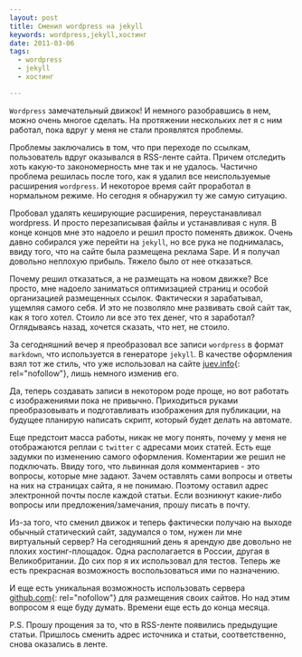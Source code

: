 ```yaml
--- 
layout: post
title: Сменил wordpress на jekyll
keywords: wordpress,jekyll,хостинг
date: 2011-03-06
tags:
  - wordpress
  - jekyll
  - хостинг

---
```

`Wordpress` замечательный движок! И немного разобравшись в нем, можно очень многое сделать. На протяжении нескольких лет я с ним
работал, пока вдруг у меня не стали проявлятся проблемы.

Проблемы заключались в том, что при переходе по ссылкам, пользователь вдруг оказывался в RSS-ленте сайта. Причем отследить хоть
какую-то закономерность мне так и не удалось. Частично проблема решилась после того, как я удалил все неиспользуемые расширения
`wordpress`. И некоторое время сайт проработал в нормальном режиме. Но сегодня я обнаружил ту же самую ситуацию. 

Пробовал удалять кеширующие расширения, переустанавливал wordpress. И просто перезаписывая файлы и устанавливая с нуля. В конце
концов мне это надоело и решил просто поменять движок. Очень давно собирался уже перейти на `jekyll`, но все рука не поднималась,
ввиду того, что на сайте была размещена реклама Sape. И я получал довольно неплохую прибыль. Тяжело было от нее отказаться.

Почему решил отказаться, а не размещать на новом движке? Все просто, мне надоело заниматься оптимизацией страниц и особой
организацией размещенных ссылок. Фактически я зарабатывал, ущемляя самого себя. И это не позволяло мне развивать свой сайт так,
как я того хотел. Стоило ли все это тех денег, что я заработал? Оглядываясь назад, хочется сказать, что нет, не стоило. 

За сегодняшний вечер я преобразовал все записи `wordpress` в формат `markdown`, что используется в генераторе `jekyll`. В
качестве оформления взял тот же стиль, что уже использовал на сайте [juev.info](http://juev.info "Open Source Life Eng"){: rel="nofollow"}, лишь
немного изменив его.

Да, теперь создавать записи в некотором роде проще, но вот работать с изображениями пока не привычно. Приходиться руками
преобразовывать и подготавливать изображения для публикации, на будущее планирую написать скрипт, который будет делать на
автомате.

Еще предстоит масса работы, никак не могу понять, почему у меня не отображаются реплаи с `twitter` с адресами моих статей. Есть
еще задумки по изменению самого оформления. Коментарии же решил не подключать. Ввиду того, что львинная доля комментариев - это
вопросы, которые мне задают. Зачем оставлять сами вопросы и ответы на них на страницах сайта, я не понимаю. Поэтому оставил
адрес электронной почты после каждой статьи. Если возникнут какие-либо вопросы или предложения/замечания, прошу писать в почту.

Из-за того, что сменил движок и теперь фактически получаю на выходе обычный статический сайт, задумался о том, нужен ли мне
виртуальный сервер? На сегодняшний день я арендую две довольно не плохих хостинг-площадок. Одна располагается в России, другая в
Великобритании. До сих пор я их использовал для тестов. Теперь же есть прекрасная возможность воспользоваться ими по
назначению. 

И еще есть уникальная возможность использовать сервера [github.com](https://github.com "GitHub Pages"){: rel="nofollow"} для размещения своих
сайтов. Но над этим вопросом я еще буду думать. Времени еще есть до конца месяца.

P.S. Прошу прощения за то, что в RSS-ленте появились предыдущие статьи. Пришлось сменить адрес источника и статьи,
соответственно, снова оказались в ленте.
